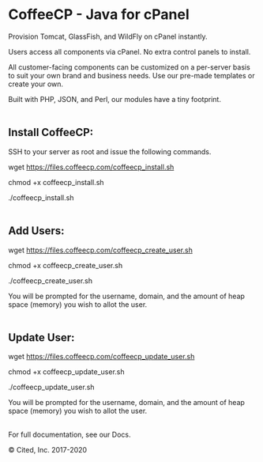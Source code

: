 # CoffeeCP - Java for cPanel

Provision Tomcat, GlassFish, and WildFly on cPanel instantly. 

Users access all components via cPanel. No extra control panels to install. 

All customer-facing components can be customized on a per-server basis to suit your own brand and business needs. Use our pre-made templates or create your own.

Built with PHP, JSON, and Perl, our modules have a tiny footprint.   <br /><br />




## Install CoffeeCP:

 

SSH to your server as root and issue the following commands.

 

wget https://files.coffeecp.com/coffeecp_install.sh

chmod +x coffeecp_install.sh

./coffeecp_install.sh <br /><br />

 
## Add Users:

 

wget https://files.coffeecp.com/coffeecp_create_user.sh

chmod +x coffeecp_create_user.sh

./coffeecp_create_user.sh

 

You will be prompted for the username, domain, and the amount of heap space (memory) you wish to allot the user. <br /><br />

 
## Update User:

 

wget https://files.coffeecp.com/coffeecp_update_user.sh

chmod +x coffeecp_update_user.sh

./coffeecp_update_user.sh

 

You will be prompted for the username, domain, and the amount of heap space (memory) you wish to allot the user. <br /><br />

 

For full documentation, see our Docs.

&copy; Cited, Inc. 2017-2020
